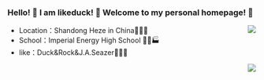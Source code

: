 ### Hello! 👋 I am likeduck! 👋 Welcome to my personal homepage! 👋
<img align=right src="https://github-readme-stats.vercel.app/api/top-langs/?username=likeduck&theme=light&layout=compact&hide_title=true" /> </div>

- Location：Shandong Heze in China🏰💒⛪ 
- School：Imperial Energy High School 🏪🏫🏭
- like：Duck&Rock&J.A.Seazer🏤🏥🏦


<img align=right src="https://github-readme-stats.vercel.app/api?username=likeduck&show_icons=true&icon_color=CE1D2D&text_color=718096&theme=light&count_private=true" />
